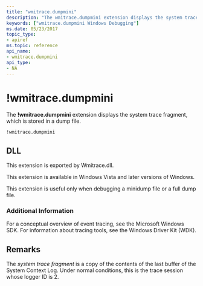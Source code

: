 ```yaml
---
title: "wmitrace.dumpmini"
description: "The wmitrace.dumpmini extension displays the system trace fragment, which is stored in a dump file."
keywords: ["wmitrace.dumpmini Windows Debugging"]
ms.date: 05/23/2017
topic_type:
- apiref
ms.topic: reference
api_name:
- wmitrace.dumpmini
api_type:
- NA
---
```


# !wmitrace.dumpmini


The **!wmitrace.dumpmini** extension displays the system trace fragment, which is stored in a dump file.

```dbgcmd
!wmitrace.dumpmini
```

## <span id="ddk__wmitrace_strdump_dbg"></span><span id="DDK__WMITRACE_STRDUMP_DBG"></span>


## DLL

This extension is exported by Wmitrace.dll.

This extension is available in Windows Vista and later versions of Windows.

This extension is useful only when debugging a minidump file or a full dump file.

### Additional Information

For a conceptual overview of event tracing, see the Microsoft Windows SDK. For information about tracing tools, see the Windows Driver Kit (WDK).

## Remarks

The *system trace fragment* is a copy of the contents of the last buffer of the System Context Log. Under normal conditions, this is the trace session whose logger ID is 2.

 

 







